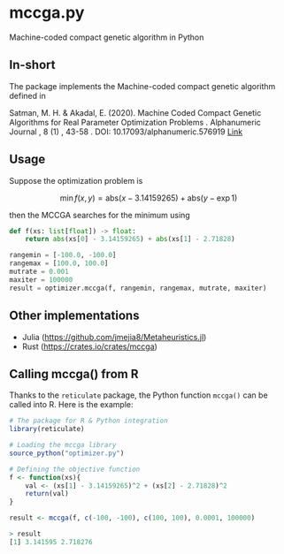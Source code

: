 # mccga.py
Machine-coded compact genetic algorithm in Python


## In-short

The package implements the Machine-coded compact genetic algorithm defined in 

Satman, M. H. & Akadal, E. (2020). Machine Coded Compact Genetic Algorithms for Real Parameter Optimization Problems . Alphanumeric Journal , 8 (1) , 43-58 . DOI: 10.17093/alphanumeric.576919 [Link](https://dergipark.org.tr/en/pub/alphanumeric/issue/55603/576919)

## Usage 

Suppose the optimization problem is 

$$
\min f(x, y) = \text{abs}(x - 3.14159265) + \text{abs}(y - \exp{1})
$$

then the MCCGA searches for the minimum using 

```python 
def f(xs: list[float]) -> float:
    return abs(xs[0] - 3.14159265) + abs(xs[1] - 2.71828)

rangemin = [-100.0, -100.0]
rangemax = [100.0, 100.0]
mutrate = 0.001
maxiter = 100000
result = optimizer.mccga(f, rangemin, rangemax, mutrate, maxiter)
```


## Other implementations

- Julia (https://github.com/jmejia8/Metaheuristics.jl)
- Rust (https://crates.io/crates/mccga)



## Calling mccga() from R

Thanks to the `reticulate` package, the Python function `mccga()` can be called into R.
Here is the example:

```R
# The package for R & Python integration
library(reticulate)

# Loading the mccga library
source_python("optimizer.py")

# Defining the objective function 
f <- function(xs){
    val <- (xs[1] - 3.14159265)^2 + (xs[2] - 2.71828)^2
    return(val)
}

result <- mccga(f, c(-100, -100), c(100, 100), 0.0001, 100000)

> result
[1] 3.141595 2.718276
```
